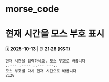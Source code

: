 # morse_code
# 현재 시간을 모스 부호 표시
<!-- MORSE_TIME_START -->
🗓️ **2025-10-13** | ⏰ **21:28 (KST)**

```
현재 시간을 입력하세요. 모스 부호로 바꿉니다
..--- .---- ..--- ---..
모스 부호를 다시 현재 시간으로 바꿉니다
2128
```
<!-- MORSE_TIME_END -->
